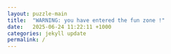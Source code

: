 ```yaml
---
layout: puzzle-main
title:  "WARNING: you have entered the fun zone !"
date:   2025-06-24 11:22:11 +1000
categories: jekyll update
permalink: /
---
```


